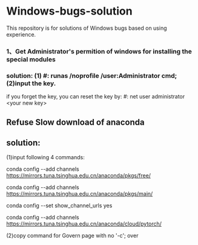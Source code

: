 # Windows-bugs-solution
This repository is for solutions of Windows bugs based on using experience.

### 1、Get Administrator's permition of windows for installing the special modules
### solution: (1) #: runas /noprofile /user:Administrator cmd;(2)input the key.
if you forget the key, you can reset the key by: #: net user administrator <your new key\>

## Refuse Slow download of anaconda
## solution: 

(1)input following 4 commands:

conda config --add channels https://mirrors.tuna.tsinghua.edu.cn/anaconda/pkgs/free/

conda config --add channels https://mirrors.tuna.tsinghua.edu.cn/anaconda/pkgs/main/

conda config --set show_channel_urls yes

conda config --add channels https://mirrors.tuna.tsinghua.edu.cn/anaconda/cloud/pytorch/

(2)copy command for Govern page with no '-c';
over
